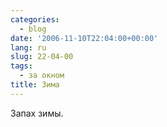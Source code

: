 ```yaml
---
categories:
  - blog
date: '2006-11-10T22:04:00+00:00'
lang: ru
slug: 22-04-00
tags:
  - за окном
title: Зима
---
```




Запах зимы.